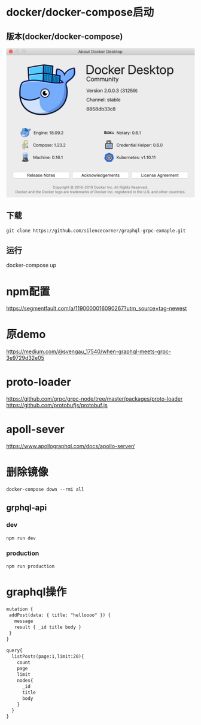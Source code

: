 # docker/docker-compose启动
## 版本(docker/docker-compose)
![版本](./asset/dokcerversion.jpg)
## 下载
```
git clone https://github.com/silencecorner/graphql-grpc-exmaple.git
```
## 运行
docker-compose up
# npm配置
https://segmentfault.com/a/1190000016090267?utm_source=tag-newest

# 原demo
https://medium.com/@svengau_17540/when-graphql-meets-grpc-3e9729d32e05

# proto-loader
https://github.com/grpc/grpc-node/tree/master/packages/proto-loader
https://github.com/protobufjs/protobuf.js

# apoll-sever
https://www.apollographql.com/docs/apollo-server/



# 删除镜像
```
docker-compose down --rmi all
```

## grphql-api

### dev
```
npm run dev
```
### production
```
npm run production
```
# graphql操作
```
mutation {
 addPost(data: { title: "helloooo" }) {
   message
   result { _id title body }
 }
}
```

```
query{
  listPosts(page:1,limit:20){
    count
    page
    limit
    nodes{
      _id
      title
      body
    }
  }
}
```
